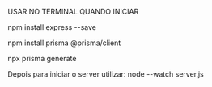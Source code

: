 USAR NO TERMINAL QUANDO INICIAR 

npm install express --save

npm install prisma @prisma/client

npx prisma generate



Depois para iniciar o server utilizar:  node --watch server.js
